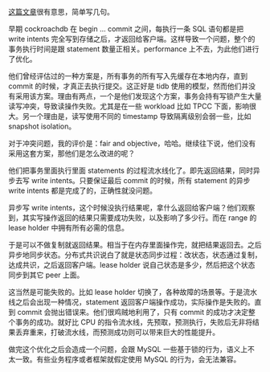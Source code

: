 [这篇文章]((https://www.cockroachlabs.com/blog/transaction-pipelining/))很有意思，简单写几句。

早期 cockroachdb 在 begin ... commit 之间，每执行一条 SQL 语句都是把 write intents 完全写到存储之后，才返回给客户端。这样导致一个问题，整个的事务执行时间是跟 statement 数量正相关。performance 上不去，为此他们进行了优化。

他们曾经评估过的一种方案是，所有事务的所有写入先缓存在本地内存，直到 commit 的时候，才真正去执行提交。这正好是 tidb 使用的模型，然而他们并没有采用该方案。理由有两点，一个是他们发现这个方案，事务会持有写锁产生大量读写冲突，导致读操作失败。尤其是在一些 workload 比如 TPCC 下面，影响很大。另一个理由是，读写使用不同的 timestamp 导致隔离级别会弱一些，比如 snapshot isolation。

对于冲突问题，我的评价是：fair and objective，哈哈。继续往下说，他们没有采用这套方案，那他们是怎么改进的呢？

他们把事务里面执行里面 statements 的过程流水线化了。即先返回结果，同时异步去写 write intents。只要保证最后 commit 的时候，所有 statement 的异步 write intents 都是完成了的，正确性就没问题。

异步写 write intents，这个时候没执行结果呢，拿什么返回给客户端？他们观察到，其实写操作返回的结果只需要成功失败，以及影响了多少行。而在 range 的 lease holder 中拥有所有必需的信息。

于是可以不做复制就返回结果。相当于在内存里面操作完，就把结果返回去。之后异步地同步状态。分布式共识说白了就是状态同步过程：改状态，状态通过复制，达成共识，之后返回客户端。lease holder 说自己状态是多少，然后把这个状态同步到其它 peer 上面。

这当然是可能失败的。比如 lease holder 切换了，各种故障的场景等。于是流水线之后会出现一种情况，statement 返回客户端操作成功，实际操作是失败的。直到 commit 会抛出错误来。他们很鸡贼地利用了，只有 commit 的成功才决定整个事务的成功。就好比 CPU 的指令流水线，先预取，预测执行，失败后无非将结果丢弃重来，打破流水线，而预测成功则可以带来巨大的性能提升。

做完这个优化之后会造成一个问题，会跟 MySQL 一些基于锁的行为，语义上不太一致。有些业务程序或者框架就假定使用 MySQL 的行为，会无法兼容。
